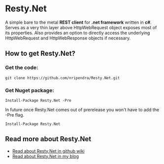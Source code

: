 Resty.Net
=========

A simple bare to the metal **REST client** for **.net framework** written in **c#**. Serves as a very thin layer above HttpWebRequest object exposes most of its properties. Also provides an option to directly access the underlying HttpWebRequest and HttpWebResponse objects if necessary.

## How to get Resty.Net?

### Get the code:
```
git clone https://github.com/nripendra/Resty.Net.git
```

### Get Nuget package:
```
Install-Package Resty.Net -Pre
```

In future once Resty.Net comes out of prerelease you won't have to add the -Pre flag.
```
Install-Package Resty.Net
```

## Read more about Resty.Net

* [Read about Resty.Net in github wiki](https://github.com/nripendra/Resty.Net/wiki)
* [Read about Resty.Net in my blog](http://nripendra-newa.blogspot.com/2012/10/introducing-restynet.html)


